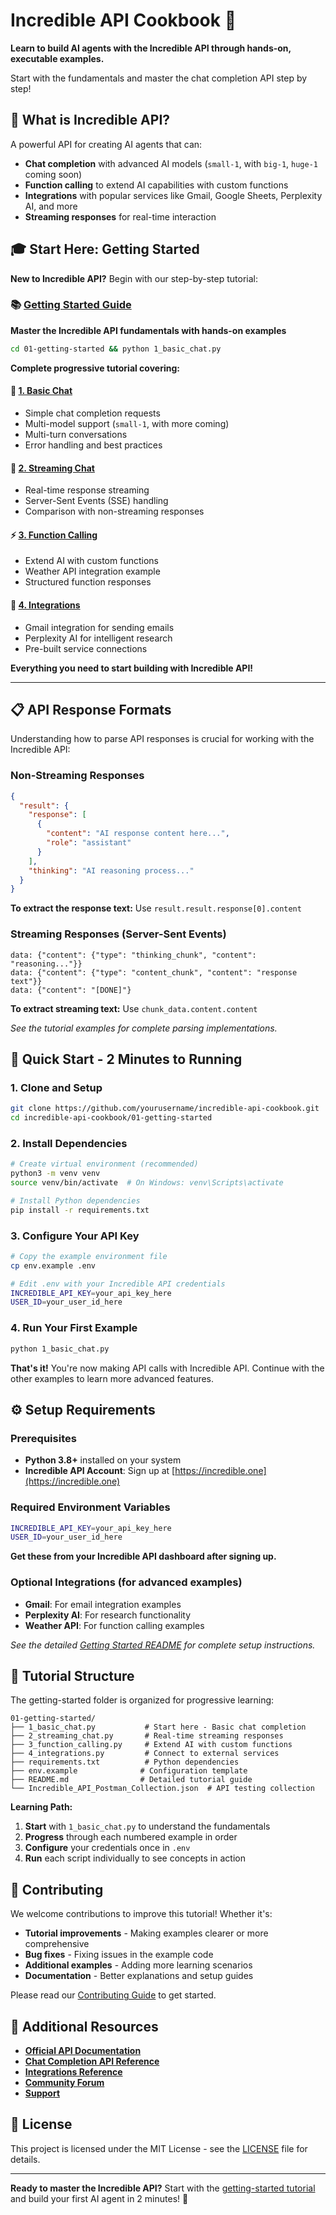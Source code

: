 # Incredible API Cookbook 🧪

**Learn to build AI agents with the Incredible API through hands-on, executable examples.**

Start with the fundamentals and master the chat completion API step by step!

## 🎯 **What is Incredible API?**

A powerful API for creating AI agents that can:

- **Chat completion** with advanced AI models (`small-1`, with `big-1`, `huge-1` coming soon)
- **Function calling** to extend AI capabilities with custom functions
- **Integrations** with popular services like Gmail, Google Sheets, Perplexity AI, and more
- **Streaming responses** for real-time interaction

## 🎓 **Start Here: Getting Started**

**New to Incredible API?** Begin with our step-by-step tutorial:

### 📚 **[Getting Started Guide](./01-getting-started/)**

**Master the Incredible API fundamentals with hands-on examples**

```bash
cd 01-getting-started && python 1_basic_chat.py
```

**Complete progressive tutorial covering:**

#### 🔰 **[1. Basic Chat](./01-getting-started/1_basic_chat.py)**

- Simple chat completion requests
- Multi-model support (`small-1`, with more coming)
- Multi-turn conversations
- Error handling and best practices

#### 🌊 **[2. Streaming Chat](./01-getting-started/2_streaming_chat.py)**

- Real-time response streaming
- Server-Sent Events (SSE) handling
- Comparison with non-streaming responses

#### ⚡ **[3. Function Calling](./01-getting-started/3_function_calling.py)**

- Extend AI with custom functions
- Weather API integration example
- Structured function responses

#### 🔌 **[4. Integrations](./01-getting-started/4_integrations.py)**

- Gmail integration for sending emails
- Perplexity AI for intelligent research
- Pre-built service connections

**Everything you need to start building with Incredible API!**

---

## 📋 **API Response Formats**

Understanding how to parse API responses is crucial for working with the Incredible API:

### **Non-Streaming Responses**

```json
{
  "result": {
    "response": [
      {
        "content": "AI response content here...",
        "role": "assistant"
      }
    ],
    "thinking": "AI reasoning process..."
  }
}
```

**To extract the response text:** Use `result.result.response[0].content`

### **Streaming Responses (Server-Sent Events)**

```
data: {"content": {"type": "thinking_chunk", "content": "reasoning..."}}
data: {"content": {"type": "content_chunk", "content": "response text"}}
data: {"content": "[DONE]"}
```

**To extract streaming text:** Use `chunk_data.content.content`

_See the tutorial examples for complete parsing implementations._

## 🚀 **Quick Start - 2 Minutes to Running**

### 1. **Clone and Setup**

```bash
git clone https://github.com/yourusername/incredible-api-cookbook.git
cd incredible-api-cookbook/01-getting-started
```

### 2. **Install Dependencies**

```bash
# Create virtual environment (recommended)
python3 -m venv venv
source venv/bin/activate  # On Windows: venv\Scripts\activate

# Install Python dependencies
pip install -r requirements.txt
```

### 3. **Configure Your API Key**

```bash
# Copy the example environment file
cp env.example .env

# Edit .env with your Incredible API credentials
INCREDIBLE_API_KEY=your_api_key_here
USER_ID=your_user_id_here
```

### 4. **Run Your First Example**

```bash
python 1_basic_chat.py
```

**That's it!** You're now making API calls with Incredible API. Continue with the other examples to learn more advanced features.

## ⚙️ **Setup Requirements**

### Prerequisites

- **Python 3.8+** installed on your system
- **Incredible API Account**: Sign up at [https://incredible.one](https://incredible.one)

### Required Environment Variables

```bash
INCREDIBLE_API_KEY=your_api_key_here
USER_ID=your_user_id_here
```

**Get these from your Incredible API dashboard after signing up.**

### Optional Integrations (for advanced examples)

- **Gmail**: For email integration examples
- **Perplexity AI**: For research functionality
- **Weather API**: For function calling examples

_See the detailed [Getting Started README](./01-getting-started/README.md) for complete setup instructions._

## 📖 **Tutorial Structure**

The getting-started folder is organized for progressive learning:

```
01-getting-started/
├── 1_basic_chat.py           # Start here - Basic chat completion
├── 2_streaming_chat.py       # Real-time streaming responses
├── 3_function_calling.py     # Extend AI with custom functions
├── 4_integrations.py         # Connect to external services
├── requirements.txt          # Python dependencies
├── env.example              # Configuration template
├── README.md                # Detailed tutorial guide
└── Incredible_API_Postman_Collection.json  # API testing collection
```

**Learning Path:**

1. **Start** with `1_basic_chat.py` to understand the fundamentals
2. **Progress** through each numbered example in order
3. **Configure** your credentials once in `.env`
4. **Run** each script individually to see concepts in action

## 🤝 Contributing

We welcome contributions to improve this tutorial! Whether it's:

- **Tutorial improvements** - Making examples clearer or more comprehensive
- **Bug fixes** - Fixing issues in the example code
- **Additional examples** - Adding more learning scenarios
- **Documentation** - Better explanations and setup guides

Please read our [Contributing Guide](./CONTRIBUTING.md) to get started.

## 📖 Additional Resources

- [**Official API Documentation**](https://docs.incredible.one)
- [**Chat Completion API Reference**](https://docs.incredible.one/api-reference/chat)
- [**Integrations Reference**](https://docs.incredible.one/api-reference/integrations)
- [**Community Forum**](https://community.incredible.one)
- [**Support**](mailto:support@incredible.one)

## 📄 License

This project is licensed under the MIT License - see the [LICENSE](./LICENSE) file for details.

---

**Ready to master the Incredible API?** Start with the [getting-started tutorial](./01-getting-started/) and build your first AI agent in 2 minutes! 🚀
